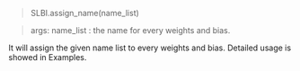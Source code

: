 > SLBI.assign_name(name_list)

> args:   name_list : the name for every weights and bias. 

It will assign the given name list to every weights and bias. Detailed usage is showed in Examples.